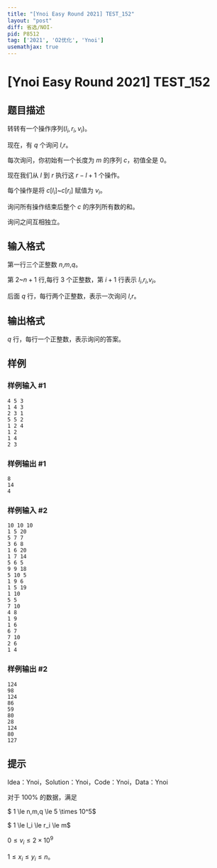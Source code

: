 ```yaml
---
title: "[Ynoi Easy Round 2021] TEST_152"
layout: "post"
diff: 省选/NOI-
pid: P8512
tag: ['2021', 'O2优化', 'Ynoi']
usemathjax: true
---
```


# [Ynoi Easy Round 2021] TEST_152
## 题目描述

转转有一个操作序列$(l_i,r_i,v_i)$。

现在，有 $q$ 个询问 $l$,$r$。

每次询问，你初始有一个长度为 $m$ 的序列 $c$，初值全是 $0$。

现在我们从 $l$ 到 $r$ 执行这 $r-l+1$ 个操作。

每个操作是将 $c[l_i]$~$c[r_i]$ 赋值为 $v_i$。

询问所有操作结束后整个 $c$ 的序列所有数的和。

询问之间互相独立。
## 输入格式

第一行三个正整数 $n$,$m$,$q$。

第 $2$~$n+1$ 行,每行 $3$ 个正整数，第 $i+1$ 行表示 $l_i$,$r_i$,$v_i$。

后面 $q$ 行，每行两个正整数，表示一次询问 $l$,$r$。

## 输出格式

$q$ 行，每行一个正整数，表示询问的答案。
## 样例

### 样例输入 #1
```
4 5 3
1 4 3
2 3 1
5 5 2
1 2 4
1 2
1 4
2 3

```
### 样例输出 #1
```
8
14
4

```
### 样例输入 #2
```
10 10 10
1 5 20
5 7 7
3 6 8
1 6 20
1 7 14
5 6 5
9 9 18
5 10 5
1 9 6
1 5 19
1 10
5 5
7 10
4 8
1 9
1 6
6 7
7 10
2 6
1 4

```
### 样例输出 #2
```
124
98
124
86
59
80
28
124
80
127

```
## 提示

Idea：Ynoi，Solution：Ynoi，Code：Ynoi，Data：Ynoi

对于 $100\%$ 的数据，满足 

$ 1 \le n,m,q \le 5 \times 10^5$

$ 1 \le l_i \le r_i \le m$

$0 \le v_i \le 2 \times 10^9$

$1 \le x_i \le y_i \le n$。
